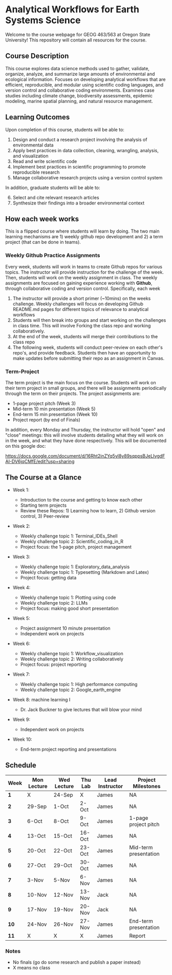 # Analytical Workflows for Earth Systems Science

Welcome to the course webpage for GEOG 463/563 at Oregon State University! This repository will contain all resources for the course.

## Course Description
This course explores data science methods used to gather, validate, organize, analyze, and summarize large amounts of environmental and ecological information. Focuses on developing analytical workflows that are efficient, reproducible, and modular using scientific coding languages, and version control and collaborative coding environments. Examines case studies including climate change, biodiversity assessments, epidemic modeling, marine spatial planning, and natural resource management.

## Learning Outcomes
Upon completion of this course, students will be able to:

1) Design and conduct a research project involving the analysis of  environmental data
2) Apply best practices in data collection, cleaning, wrangling, analysis, and visualization
3) Read and write scientific code 
4) Implement best practices in scientific programming to promote reproducible research
5) Manage collaborative research projects using a version control system

In addition, graduate students will be able to:

6) Select and cite relevant research articles
7) Synthesize their findings into a broader environmental context

## How each week works
This is a flipped course where students will learn by doing. The two main learning mechanisms are 1) weekly github repo development and 2) a term project (that can be done in teams).

### Weekly Github Practice Assignments
Every week, students will work in teams to create Github repos for various topics. The instructor will provide instruction for the challenge of the week. Then, students will work on the weekly assignment in class. The weekly assignments are focused on gaining experience working with **Github**, through collaborative coding and version control. Specifically, each week

1) The instructor will provide a short primer (~10mins) on the weeks challenge. Weekly challenges will focus on developing Github README.md pages for different topics of relevance to analytical workflows
2) Students will then break into groups and start working on the challenges in class time. This will involve Forking the class repo and working collaboratively. 
3) At the end of the week, students will merge their contributions to the class repo
2) The following week, students will conduct peer-review on each other's repo's, and provide feedback. Students then have an opportunity to make updates before submitting their repo as an assignment in Canvas.

### Term-Project
The term project is the main focus on the course. Students will work on their term project in small groups, and there will be assignments periodically through the term on their projects. The project assignments are:

- 1-page project pitch (Week 3)
- Mid-term 10 min presentation (Week 5)
- End-term 15 min presentation (Week 10)
- Project report (by end of Finals)

In addition, every Monday and Thursday, the instructor will hold "open" and "close" meetings: this will involve students detailing what they will work on in the week, and what they have done respectively. This will be documented on this google doc:

https://docs.google.com/document/d/16Rht2inZYq5yl8y89sqppsBJeLIvgdFAI-DV6jqCMfE/edit?usp=sharing

## The Course at a Glance
- Week 1: 
    - Introduction to the course and getting to know each other 
    - Starting term projects 
    - Review these Repos: 1) Learning how to learn, 2) Github version control, 3) Peer-review 
- Week 2: 
    - Weekly challenge topic 1: Terminal_IDEs_Shell 
    - Weekly challenge topic 2: Scientific_coding_in_R 
    - Project focus: the 1-page pitch, project management
- Week 3: 
    - Weekly challenge topic 1: Exploratory_data_analysis
    - Weekly challenge topic 1: Typesetting (Markdown and Latex)
    - Project focus: getting data
- Week 4: 
    - Weekly challenge topic 1: Plotting using code
    - Weekly challenge topic 2: LLMs
    - Project focus: making good short presentation
- Week 5: 
    - Project assignment 10 minute presentation
    - Independent work on projects

- Week 6: 
    - Weekly challenge topic 1: Workflow_visualization
    - Weekly challenge topic 2: Writing collaboratively
    - Project focus: project reporting
- Week 7: 
    - Weekly challenge topic 1: High performance computing
    - Weekly challenge topic 2: Google_earth_engine
- Week 8: machine learning I
    - Dr. Jack Buckner to give lectures that will blow your mind
- Week 9:
    - Independent work on projects 
- Week 10: 
    - End-term project reporting and presentations

## Schedule
| **Week** | **Mon Lecture** | **Wed Lecture** | **Thu Lab** | **Lead Instructor** | **Project Milestones**          |
|----------|-----------------|-----------------|-------------|---------------------|------------------------------------|
| **1**| X      | 24-Sep  | X      | James  | NA |
| **2**| 29-Sep | 1-Oct   | 2-Oct  | James  | NA    |
| **3**| 6-Oct  | 8-Oct   | 9-Oct  | James  | 1-page project pitch    |
| **4**| 13-Oct | 15-Oct  | 16-Oct | James  | NA    |
| **5**| 20-Oct | 22-Oct  | 23-Oct | James  | Mid-term presentation    | 
| **6**| 27-Oct | 29-Oct  | 30-Oct | James  | NA    |
| **7**| 3-Nov  | 5-Nov   | 6-Nov  | James  | NA    |
| **8**| 10-Nov | 12-Nov  | 13-Nov | Jack   | NA    |
| **9**| 17-Nov | 19-Nov  | 20-Nov | Jack   | NA    |
|**10**| 24-Nov | 26-Nov  | 27-Nov | James  | End-term presentation  |
|**11**| X      | X       | X      | James  | Report  |

### Notes
- No finals (go do some research and publish a paper instead)
- X means no class

<!-- ![Course Icon](General/CourseIcon.jpg) -->
